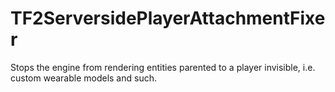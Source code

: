 # TF2ServersidePlayerAttachmentFixer
Stops the engine from rendering entities parented to a player invisible, i.e. custom wearable models and such.
